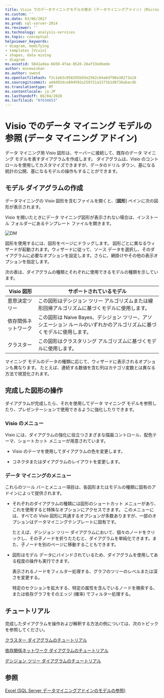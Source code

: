 ```yaml
---
title: Visio でのデータマイニングモデルの表示 (データマイニングアドイン) |Microsoft Docs
ms.custom: ''
ms.date: 03/06/2017
ms.prod: sql-server-2014
ms.reviewer: ''
ms.technology: analysis-services
ms.topic: conceptual
helpviewer_keywords:
- diagram, modifying
- templates [Visio]
- shapes, data mining
- diagram
ms.assetid: 5841adea-6650-4fae-8526-26af33edbede
author: minewiskan
ms.author: owend
ms.openlocfilehash: f3c1e63c058295b93e2562c64a6df90a30273a10
ms.sourcegitcommit: ad4d92dce894592a259721a1571b1d8736abacdb
ms.translationtype: MT
ms.contentlocale: ja-JP
ms.lasthandoff: 08/04/2020
ms.locfileid: "87634653"
---
```

# <a name="viewing-data-mining-models-in-visio-data-mining-add-ins"></a>Visio でのデータ マイニング モデルの参照 (データ マイニング アドイン)
  データ マイニング用 Visio 図形は、サーバーに接続して、既存のデータ マイニング モデルを表すダイアグラムを作成します。 ダイアグラムは、Visio のコントロールを使用してカスタマイズできますが、データのドリル ダウン、基になる統計の公開、基になるモデルの操作もすることができます。  
  
## <a name="building-a-model-diagram"></a>モデル ダイアグラムの作成  
 データマイニングの Visio 図形を含むファイルを開くと、[**図形**] ペインに次の図形が表示されます。  
  
 Visio を開いたときにデータ マイニング図形が表示されない場合は、インストール フォルダーにあるテンプレート ファイルを開きます。  
  
 ![DM](media/dm-stencil.gif "DM")  
  
 図形を使用するには、図形をページにドラッグします。 図形ごとに異なるウィザードが起動されます。ウィザードに従って、ソース データを選択し、そのダイアグラムに必要なオプションを設定します。さらに、網掛けやその他の表示オプションを指定します。  
  
 次の表は、ダイアグラムの種類とそれぞれに使用できるモデルの種類を示しています。  
  
|Visio 図形|サポートされているモデル|  
|-----------------|----------------------|  
|意思決定ツリー|この図形はデシジョン ツリー アルゴリズムまたは線形回帰アルゴリズムに基づくモデルに使用します。|  
|依存関係ネットワーク|この図形は Naive Bayes、デシジョン ツリー、アソシエーション ルールのいずれかのアルゴリズムに基づくモデルに使用します。|  
|クラスター|この図形はクラスタリング アルゴリズムに基づくモデルに使用します。|  
  
 マイニング モデルのデータの種類に応じて、ウィザードに表示されるオプションも異なります。 たとえば、連続する数値を含む列はカテゴリ変数とは異なる方法で視覚化されます。  
  
## <a name="working-with-completed-shapes"></a>完成した図形の操作  
 ダイアグラムが完成したら、それを使用してデータ マイニング モデルを参照したり、プレゼンテーションで使用できるように強化したりできます。  
  
### <a name="visio-menus"></a>Visio のメニュー  
 Visio には、ダイアグラムの強化に役立つさまざまな描画コントロール、配色テーマ、ショートカット メニューが用意されています。  
  
-   Visio のテーマを使用してダイアグラムの色を変更します。  
  
-   コネクタまたはダイアグラムのレイアウトを変更します。  
  
### <a name="data-mining-menus"></a>データ マイニングのメニュー  
 これらのツール バーとメニュー項目は、各図形またはモデルの種類に固有のアドインによって提供されます。  
  
-   それぞれのダイアグラムの種類には図形のショートカット メニューがあり、これを使用すると特殊なオプションにアクセスできます。 このメニューには、すべての Visio 図形に共通するオプションが多数ありますが、一部のオプションはデータマイニングテンプレートに固有です。  
  
     たとえば、デシジョン ツリー ダイアグラムにおいて、個々のノードをクリックし、その子ノードを折りたたむと、ダイアグラムを単純化できます。また、子ノードを別のページに移動することもできます。  
  
-   図形はモデル データにバインドされているため、ダイアグラムを使用してある程度の操作も実行できます。  
  
     表示されるノードをフィルター処理する、グラフのツリーのレベルまたは深さを変更する。  
  
     特定のセクションを拡大する、特定の属性を含んでいるノードを検索する、または依存グラフをそのエッジ (確率) でフィルター処理する。  
  
## <a name="walkthroughs"></a>チュートリアル  
 完成したダイアグラムを操作および解釈する方法の例については、次のトピックを参照してください。  
  
 [クラスター ダイアグラムのチュートリアル](cluster-diagram-walkthrough-data-mining-add-ins.md)  
  
 [依存関係ネットワーク ダイアグラムのチュートリアル](dependency-network-diagram-walkthrough-data-mining-add-ins.md)  
  
 [デシジョン ツリー ダイアグラムのチュートリアル](decision-tree-diagram-walkthrough-data-mining-add-ins.md)  
  
## <a name="see-also"></a>参照  
 [Excel &#40;SQL Server データマイニングアドインのモデルの参照&#41;](browsing-models-in-excel-sql-server-data-mining-add-ins.md)  
  
  
